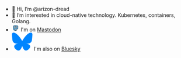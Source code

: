 - 👋 Hi, I’m @arizon-dread
- 👀 I’m interested in cloud-native technology. Kubernetes, containers, Golang.
- <img src="E05A.svg" width="20px" height="20px" alt="Mammoth icon to represent mastodon" /> I'm on <a rel="me" href="https://social.spejset.org/@arizon">Mastodon</a>
- <img src="bsky.svg" alt="Bluesky logo" /> I'm also on <a rel="me" href="https://bsky.app/profile/arizon-dread.bsky.social">Bluesky</a>
<!---
arizon-dread/arizon-dread is a ✨ special ✨ repository because its `README.md` (this file) appears on your GitHub profile.
You can click the Preview link to take a look at your changes.
--->
